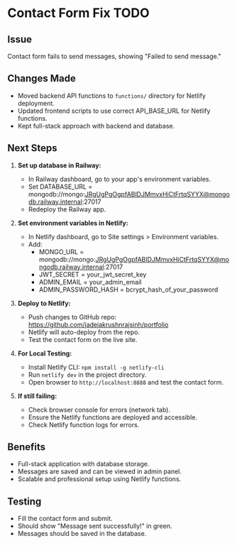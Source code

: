 # Contact Form Fix TODO

## Issue

Contact form fails to send messages, showing "Failed to send message."

## Changes Made

- Moved backend API functions to `functions/` directory for Netlify deployment.
- Updated frontend scripts to use correct API_BASE_URL for Netlify functions.
- Kept full-stack approach with backend and database.

## Next Steps

1. **Set up database in Railway:**

   - In Railway dashboard, go to your app's environment variables.
   - Set DATABASE_URL = mongodb://mongo:JRgUgPgOgpfABlDJMmvxHiCtFrtqSYYX@mongodb.railway.internal:27017
   - Redeploy the Railway app.

2. **Set environment variables in Netlify:**

   - In Netlify dashboard, go to Site settings > Environment variables.
   - Add:
     - MONGO_URL = mongodb://mongo:JRgUgPgOgpfABlDJMmvxHiCtFrtqSYYX@mongodb.railway.internal:27017
     - JWT_SECRET = your_jwt_secret_key
     - ADMIN_EMAIL = your_admin_email
     - ADMIN_PASSWORD_HASH = bcrypt_hash_of_your_password

3. **Deploy to Netlify:**

   - Push changes to GitHub repo: https://github.com/jadejakrushnrajsinh/portfolio
   - Netlify will auto-deploy from the repo.
   - Test the contact form on the live site.

4. **For Local Testing:**

   - Install Netlify CLI: `npm install -g netlify-cli`
   - Run `netlify dev` in the project directory.
   - Open browser to `http://localhost:8888` and test the contact form.

5. **If still failing:**
   - Check browser console for errors (network tab).
   - Ensure the Netlify functions are deployed and accessible.
   - Check Netlify function logs for errors.

## Benefits

- Full-stack application with database storage.
- Messages are saved and can be viewed in admin panel.
- Scalable and professional setup using Netlify functions.

## Testing

- Fill the contact form and submit.
- Should show "Message sent successfully!" in green.
- Messages should be saved in the database.
